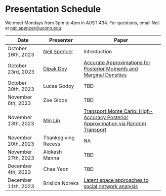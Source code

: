 # Presentation Schedule


We meet Mondays from 3pm to 4pm in AUST 434. For questions, email Neil at neil.spencer@uconn.edu. 

| Date               | Presenter |                    Paper |
| -------- | ------- | -------|
| October 16th, 2023  | [Neil Spencer](https://sites.google.com/site/neilarchspencer/)      | Introduction|
| October 23rd, 2023  | [Dipak Dey](http://merlot.stat.uconn.edu/~dey/)    | [Accurate Approximations for Posterior Moments and Marginal Densities](https://www.tandfonline.com/doi/abs/10.1080/01621459.1986.10478240)|
| October 30th, 2023  | Lucas Godoy     | TBD|
| November 6th, 2023  | Zoe Gibbs   | TBD|
| November 13th, 2023 | [Min Lin](https://minlinstat.github.io/) | [Transport Monte Carlo: High-Accuracy Posterior Approximation via Random Transport](https://doi.org/10.1080/01621459.2021.2003201)|
| November 20th, 2023 | Thanksgiving Recess   | NA|
| November 27th, 2023 | Alokesh Manna   | TBD|
| December 4th, 2023  | Chae Yeon   | TBD|
| December 11th, 2023 | Brisilda Ndreka  | [Latent space approaches to social network analysis](https://www.tandfonline.com/doi/abs/10.1198/016214502388618906)|
